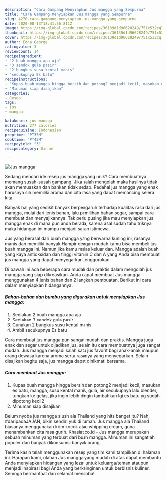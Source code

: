 ```yaml
---
description: "Cara Gampang Menyiapkan Jus mangga yang Sempurna"
title: "Cara Gampang Menyiapkan Jus mangga yang Sempurna"
slug: 4270-cara-gampang-menyiapkan-jus-mangga-yang-sempurna
date: 2020-08-13T18:41:56.811Z
image: https://img-global.cpcdn.com/recipes/36139d1d96628249/751x532cq70/jus-mangga-foto-resep-utama.jpg
thumbnail: https://img-global.cpcdn.com/recipes/36139d1d96628249/751x532cq70/jus-mangga-foto-resep-utama.jpg
cover: https://img-global.cpcdn.com/recipes/36139d1d96628249/751x532cq70/jus-mangga-foto-resep-utama.jpg
author: Edna George
ratingvalue: 3
reviewcount: 14
recipeingredient:
- "2 buah mangga apa aja"
- "3 sendok gula pasir"
- "2 bungkus susu kental manis"
- "secukupnya Es batu"
recipeinstructions:
- "Kupas buah mangga hingga bersih dan potong2 menjadi kecil, masukan es batu, mangga, susu kental manis, gula, air secukupnya lalu blender, tungkan ke gelas, jika ingin lebih dingin tambahkan lgi es batu yg sudah dipotong kecil2"
- "Minuman siap disajikan"
categories:
- Resep
tags:
- jus
- mangga

katakunci: jus mangga 
nutrition: 277 calories
recipecuisine: Indonesian
preptime: "PT35M"
cooktime: "PT43M"
recipeyield: "3"
recipecategory: Dinner

---
```



![Jus mangga](https://img-global.cpcdn.com/recipes/36139d1d96628249/751x532cq70/jus-mangga-foto-resep-utama.jpg)

Sedang mencari ide resep jus mangga yang unik? Cara membuatnya memang susah-susah gampang. Jika salah mengolah maka hasilnya tidak akan memuaskan dan bahkan tidak sedap. Padahal jus mangga yang enak harusnya sih memiliki aroma dan cita rasa yang dapat memancing selera kita.

Banyak hal yang sedikit banyak berpengaruh terhadap kualitas rasa dari jus mangga, mulai dari jenis bahan, lalu pemilihan bahan segar, sampai cara membuat dan menyajikannya. Tak perlu pusing jika mau menyiapkan jus mangga enak di mana pun anda berada, karena asal sudah tahu triknya maka hidangan ini mampu menjadi sajian istimewa.

Jus yang berasal dari buah mangga yang berwarna kuning ini, rasanya manis dan memiliki banyak Hampir dengan mudah kamu bisa membeli jus buah mangga ini. Namun jika kamu malas keluar dan. Mangga adalah buah yang kaya antioksidan dan tinggi vitamin C dan A yang Anda bisa membuat jus mangga yang dapat menyegarkan tenggorokan.


Di bawah ini ada beberapa cara mudah dan praktis dalam mengolah jus mangga yang siap dikreasikan. Anda dapat membuat Jus mangga menggunakan 4 jenis bahan dan 2 langkah pembuatan. Berikut ini cara dalam menyiapkan hidangannya.

<!--inarticleads1-->

##### Bahan-bahan dan bumbu yang digunakan untuk menyiapkan Jus mangga:

1. Sediakan 2 buah mangga apa aja
1. Sediakan 3 sendok gula pasir
1. Gunakan 2 bungkus susu kental manis
1. Ambil secukupnya Es batu


Cara membuat jus mangga pun sangat mudah dan praktis. Mangga juga enak dan segar untuk dijadikan jus, selain itu cara membuatnya juga sangat mudah. Jus mangga menjadi salah satu jus favorit bagi anak-anak maupun orang dewasa karena aroma serta rasanya yang menyegarkan. Selain disajikan begitu saja, jus mangga dapat dinikmati bersama. 

<!--inarticleads2-->

##### Cara membuat Jus mangga:

1. Kupas buah mangga hingga bersih dan potong2 menjadi kecil, masukan es batu, mangga, susu kental manis, gula, air secukupnya lalu blender, tungkan ke gelas, jika ingin lebih dingin tambahkan lgi es batu yg sudah dipotong kecil2
1. Minuman siap disajikan


Belum nyoba jus mangga slush ala Thailand yang hits banget itu? Nah, #daripadaJAJAN, bikin sendiri yuk di rumah. Jus mangga ala Thailand biasanya menggunakan krim kocok atau whipping cream, guna menambahkan cita rasa gurih. Khasiat.co.id - Jus mangga merupakan sebuah minuman yang terbuat dari buah mangga. Minuman ini sangatlah populer dan banyak dikonsumsi banyak orang. 

Terima kasih telah menggunakan resep yang tim kami tampilkan di halaman ini. Harapan kami, olahan Jus mangga yang mudah di atas dapat membantu Anda menyiapkan hidangan yang lezat untuk keluarga/teman ataupun menjadi inspirasi bagi Anda yang berkeinginan untuk berbisnis kuliner. Semoga bermanfaat dan selamat mencoba!
